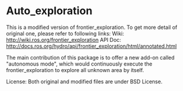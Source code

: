 Auto_exploration 
====================

This is a modified version of frontier_exploration.
To get more detail of original one, please refer to following links:
Wiki: http://wiki.ros.org/frontier_exploration
API Doc: http://docs.ros.org/hydro/api/frontier_exploration/html/annotated.html

The main contribution of this package is to offer a new add-on called "autonomous mode",
which would continuously execute the frontier_exploration to explore all unknown area by itself.

License:
Both original and modified files are under BSD License.
